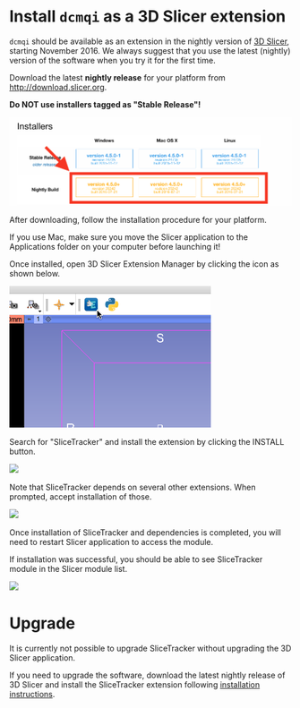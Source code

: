 # Install `dcmqi` as a 3D Slicer extension

`dcmqi` should be available as an extension in the nightly version of [3D Slicer](http://slicer.org), starting November 2016. We always suggest that you use the latest (nightly) version of the software when you try it for the first time.

Download the latest **nightly release** for your platform from http://download.slicer.org. 

**Do NOT use installers tagged as "Stable Release"!**

![](assets/download_slicer.png)

After downloading, follow the installation procedure for your platform. 

If you use Mac, make sure you move the Slicer application to the Applications folder on your computer before launching it!

Once installed, open 3D Slicer Extension Manager by clicking the icon as shown below.

![](assets/extension_manager.png)

Search for "SliceTracker" and install the extension by clicking the INSTALL button.

![](../images/install_slicetracker.png)

Note that SliceTracker depends on several other extensions. When prompted, accept installation of those.

![](../images/install_dependencies.png)

Once installation of SliceTracker and dependencies is completed, you will need to restart Slicer application to access the module.

If installation was successful, you should be able to see SliceTracker module in the Slicer module list.

![](../images/confirm_install.png)
# Upgrade
It is currently not possible to upgrade SliceTracker without upgrading the 3D Slicer application.

If you need to upgrade the software, download the latest nightly release of 3D Slicer and install the SliceTracker extension following [installation instructions](docs/user_guide/install.md).

